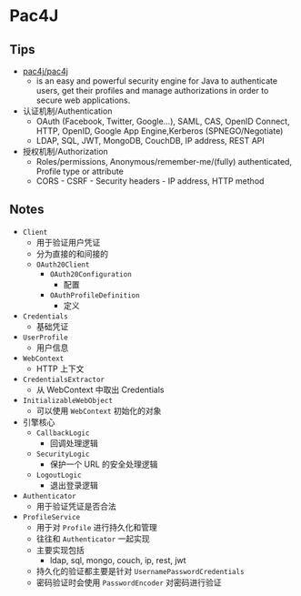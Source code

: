 # Pac4J

## Tips
* [pac4j/pac4j](https://github.com/pac4j/pac4j)
  * is an easy and powerful security engine for Java to authenticate users, get their profiles and manage authorizations in order to secure web applications.
* 认证机制/Authentication
  * OAuth (Facebook, Twitter, Google...), SAML, CAS, OpenID Connect, HTTP, OpenID, Google App Engine,Kerberos (SPNEGO/Negotiate)
  * LDAP, SQL, JWT, MongoDB, CouchDB, IP address, REST API
* 授权机制/Authorization
  * Roles/permissions, Anonymous/remember-me/(fully) authenticated, Profile type or attribute
  * CORS - CSRF - Security headers - IP address, HTTP method


## Notes
* `Client`
  * 用于验证用户凭证
  * 分为直接的和间接的
  * `OAuth20Client`
    * `OAuth20Configuration`
      * 配置
    * `OAuthProfileDefinition`
      * 定义
* `Credentials`
  * 基础凭证
* `UserProfile`
  * 用户信息
* `WebContext`
  * HTTP 上下文
* `CredentialsExtractor`
  * 从 WebContext 中取出 Credentials
* `InitializableWebObject`
  * 可以使用 `WebContext` 初始化的对象
* 引擎核心
  * `CallbackLogic`
    * 回调处理逻辑
  * `SecurityLogic`
    * 保护一个 URL 的安全处理逻辑
  * `LogoutLogic`
    * 退出登录逻辑
* `Authenticator`
  * 用于验证凭证是否合法
* `ProfileService`
  * 用于对 `Profile` 进行持久化和管理
  * 往往和 `Authenticator` 一起实现
  * 主要实现包括
    * ldap, sql, mongo, couch, ip, rest, jwt
  * 持久化的验证都主要是针对 `UsernamePasswordCredentials`
  * 密码验证时会使用 `PasswordEncoder` 对密码进行验证
